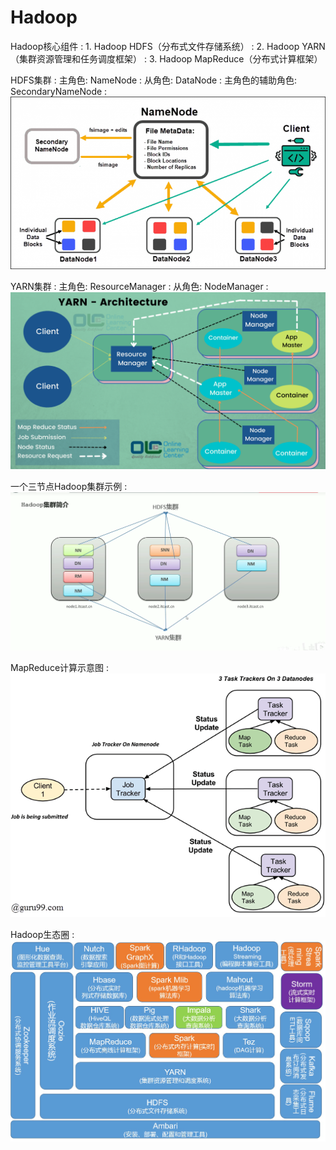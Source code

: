 # Hadoop

Hadoop核心组件
: 1. Hadoop HDFS（分布式文件存储系统）
: 2. Hadoop YARN（集群资源管理和任务调度框架）
: 3. Hadoop MapReduce（分布式计算框架）

HDFS集群
: 主角色: NameNode
: 从角色: DataNode
: 主角色的辅助角色: SecondaryNameNode
: ![HDFS集群](images/HDFS.png)

YARN集群
: 主角色: ResourceManager
: 从角色: NodeManager
: ![YARN集群](images/YARN.png)

一个三节点Hadoop集群示例
: ![Hadoop示例](images/Hadoop_example.png)

MapReduce计算示意图
: ![MapReduce示意图](images/MapReduce.png)

Hadoop生态圈
: ![Hadoop生态](images/Hadoop_ecosystem.png)